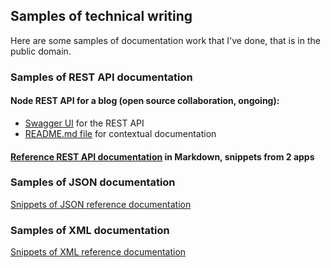 
## Samples of technical writing

Here are some samples of documentation work that I've done, that is in the public domain.

### Samples of REST API documentation
#### Node REST API for a blog (open source collaboration, ongoing):
- [Swagger UI](https://stark-brushlands-58685.herokuapp.com/api/v1/?fbclid=IwAR0o2XF4g0WLvmdc_3mahMy4f9IjZb1l2cYIROoz_SGRwJdogrI1Z2_Ld3A) for the REST API
- [README.md file](https://github.com/igor-trimailov/node-rest-api/blob/master/README.md) for contextual documentation  

#### [Reference REST API documentation](REST-documentation.md) in Markdown, snippets from 2 apps


### Samples of JSON documentation
[Snippets of JSON reference documentation](JSON-documentation.md)

### Samples of XML documentation
[Snippets of XML reference documentation](XML-documentation.md)
